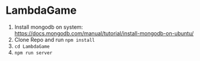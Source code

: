 # LambdaGame

1) Install mongodb on system: https://docs.mongodb.com/manual/tutorial/install-mongodb-on-ubuntu/
2) Clone Repo and run `npm install`
3) `cd LambdaGame`
4) `npm run server`